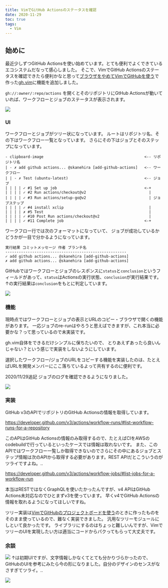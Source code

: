 ```yaml
---
title: VimでGitHub Actionsのステータスを確認
date: 2020-11-29
toc: true
tags: 
  - Vim
---
```


## 始めに
最近少しずつGitHub Actionsを使い始めています。とても便利でよくできているエコシステムだなって感心しました。
そこで、VimでGitHub Actionsのステータスを確認できたら便利かなと思って[ブラウザをやめてVimでGitHubを使う](https://zenn.dev/skanehira/articles/2020-09-19-vim-plugin-for-github)で作った[gh.vim](https://github.com/skanehira/gh.vim)に機能を追加しました。

`gh://:owner/:repo/actions` を開くとそのリポジトリにGtHub Actionsが動いていれば、ワークフローとジョブのステータスが表示されます。

![](https://i.gyazo.com/7550a3a547f6a1d94cecd68497f72cf0.gif)

### UI
ワークフローとジョブがツリー状になっています。
ルートはリポジトリ名、その下はワークフロー一覧となっています。
さらにその下はジョブとそのステップになっています。

```
- clipboard-image                                             <-- リポジトリ名
| - ✗ add github actions... @skanehira [add-github-actions]   <-- ワークフロー
| | - ✗ Test (ubuntu-latest)                                  <-- ジョブ
| | | | ✓ #1 Set up job                                       <-+
| | | | ✓ #2 Run actions/checkout@v2                            |
| | | | ✓ #3 Run actions/setup-go@v2                            | ジョブステップ
| | | | ✓ #4 install xclip                                      |
| | | | ✗ #5 Test                                               |
| | | | ✓ #10 Post Run actions/checkout@v2                      |
| | | | ✓ #11 Complete job                                    <-+
```

ワークフロー行では次のフォーマットになっていて、
ジョブが成功しているかどうかが一目で分かるようになっています。

```
実行結果 コミットメッセージ 作者 ブランチ名
------------------------------------------------------
✓ add github actions... @skanehira [add-github-actions]
✗ add github actions... @skanehira [add-github-actions]
```

GitHubではワークフローとジョブのレスポンスに`status`と`conclusion`というフィールドがあって、`status`はActionsの実行状態、`conclusion`が実行結果です。
↑の実行結果は`conclusion`をもとに判定しています。

![](https://i.gyazo.com/f38c64240c590e49efe127604e1fb0ed.png)

### 機能
現時点ではワークフローとジョブの表示とURLのコピー・ブラウザで開くの機能があります。
一応ジョブのre-runはやろうと思えばできますが、これ本当に必要かな？って思っているので未実装です。

gh.vim自体をできるだけシンプルに保ちたいので、
とりあえずあったら良いんじゃない？という感じで実装をしないようにしています。

選択したワークフロー/ジョブのURLをコピーする機能を実装したのは、たとえばURLを開発メンバーにここ落ちているよって共有するのに便利です。

2020/11/29追記
ジョブのログを確認できるようになりました。

![](https://i.gyazo.com/c5ed35bbb72fdc247265a6a5b7808600.gif)

### 実装
GitHub v3のAPIでリポジトリのGitHub Actionsの情報を取得しています。

https://developer.github.com/v3/actions/workflow-runs/#list-workflow-runs-for-a-repository

このAPIはGitHub Actionsの情報のみ取得するので、たとえばCIをAWSのcodebuildで行っているといったケースでは情報は取れないです。
また、このAPIではワークフロー一覧しか取得できないのでさらにその中にあるジョブとステップ情報は次のAPIから取得する必要があります。REST APIだとこういうのがツライですよね。..

https://developer.github.com/v3/actions/workflow-jobs/#list-jobs-for-a-workflow-run

本当はRESTではなくGraphQLを使いたかったんですが、v4 APIはGitHub Actions未対応なのでひとまずv3を使っています。
早くv4でGitHub Actionsの情報を取れるようになってほしいですね。

ツリー実装は[VimでGitHubのプロジェクトボードを使う](https://zenn.dev/skanehira/articles/2020-11-22-vim-github-project)のときに作ったものをそのまま使っているので、難なく実装できました。
汎用なツリーモジュールにしといて良かったです。
ライブラリにするのはちょっと難しいんですが、VimでツリーのUIを実現したい方は適当にコードからパクってもらって大丈夫です。

### 余談
![](https://i.gyazo.com/7c3b40585f4ca937f5f0f71e7f4fd03d.png)
↑は初期UIですが、文字情報しかなくてとても分かりづらかったので、GitHubのUIを参考にみたら今の形になりました。自分のデザインのセンスがなさすぎてツライ。..

![](https://i.gyazo.com/2cc3c5d9521fef08ddb349ea0d3796d6.png)
